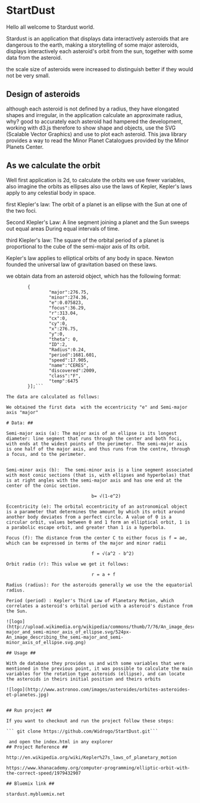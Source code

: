 # StartDust #

Hello all welcome to Stardust world.

Stardust is an application that displays data interactively asteroids that are dangerous to the earth, making a storytelling of some major asteroids, displays interactively each asteroid's orbit from the sun, together with some data from the asteroid.

the scale size of asteroids were increased to distinguish better if they would not be very small.

## Design of asteroids ##


although each asteroid is not defined by a radius, they have elongated shapes and irregular, in the application calculate an approximate radius, why? good to accurately each asteroid had hampered the development, working with d3.js therefore to show shape and objects, use the SVG (Scalable Vector Graphics) and use <circle /> to plot each asteroid.
This java library provides a way to read the Minor Planet Catalogues provided by the Minor Planets Center.


## As we calculate the orbit ##


Well first application is 2d, to calculate the orbits we use fewer variables, also imagine the orbits as ellipses also use the laws of Kepler, Kepler's laws apply to any celestial body in space.

first Klepler's law: The orbit of a planet is an ellipse with the Sun at one of the two foci.

Second Klepler's Law: A line segment joining a planet and the Sun sweeps out equal areas During equal intervals of time.

third Klepler's law: The square of the orbital period of a planet is proportional to the cube of the semi-major axis of Its orbit.

Kepler's law applies to elliptical orbits of any body in space. Newton founded the universal law of gravitation based on these laws.

we obtain data from an asteroid object, which has the following format:

```var asteroids = [
        {
                "major":276.75,
                "minor":274.36,
                "e":0.075823,
                "focus":36.29,
                "r":313.04,
                "cx":0,
                "cy":0,
                "x":276.75,
                "y":0,
                "theta": 0,
                "ID":2,
                "Radius":0.24,
                "period":1681.601,
                "speed":17.905,
                "name":"CERES",
                "discovered":2009,
                "class":"F",
                "temp":6475
        }];```

The data are calculated as follows:

We obtained the first data  with the eccentricity "e" and Semi-major axis "major"

# Data: ##

Semi-major axis (a): The major axis of an ellipse is its longest diameter: line segment that runs through the center and both foci, with ends at the widest points of the perimeter. The semi-major axis is one half of the major axis, and thus runs from the centre, through a focus, and to the perimeter. 
 
 
Semi-minor axis (b):  The semi-minor axis is a line segment associated with most conic sections (that is, with ellipses and hyperbolas) that is at right angles with the semi-major axis and has one end at the center of the conic section. 

                                b= √(1-e^2)

Eccentricity (e): The orbital eccentricity of an astronomical object is a parameter that determines the amount by which its orbit around another body deviates from a perfect circle. A value of 0 is a circular orbit, values between 0 and 1 form an elliptical orbit, 1 is a parabolic escape orbit, and greater than 1 is a hyperbola.

Focus (f): The distance from the center C to either focus is f = ae, which can be expressed in terms of the major and minor radii

                                f = √(a^2 - b^2)

Orbit radio (r): This value we get it follows:

                                r = a + f 
        
Radius (radius): For the asteroids generally we use the the equatorial radius.

Period (period) : Kepler's Third Law of Planetary Motion, which correlates a asteroid's orbital period with a asteroid's distance from the Sun. 

![logo](http://upload.wikimedia.org/wikipedia/commons/thumb/7/76/An_image_describing_the_semi-major_and_semi-minor_axis_of_ellipse.svg/524px-An_image_describing_the_semi-major_and_semi-minor_axis_of_ellipse.svg.png)

## Usage ##

With de database they provides us and with some variables that were mentioned in the previous point, it was possible to calculate the main variables for the rotation type asteroids (ellipse), and can locate the asteroids in theirs initial position and theirs orbits

![logo](http://www.astronoo.com/images/asteroides/orbites-asteroides-et-planetes.jpg)


## Run project ##

If you want to checkout and run the project follow these steps:

``` git clone https://github.com/Widrogo/StartDust.git```

 and open the index.html in any explorer
## Project Reference ##

http://en.wikipedia.org/wiki/Kepler%27s_laws_of_planetary_motion

https://www.khanacademy.org/computer-programming/elliptic-orbit-with-the-correct-speed/1979432907

## Bluemix link ##

stardust.mybluemix.net
